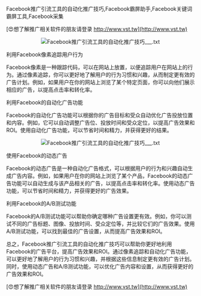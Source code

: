 Facebook推广引流工具的自动化推广技巧,Facebook霸屏助手,Facebook关键词霸屏工具,Facebook采集

[😍想了解推广相关软件的朋友请登录 http://www.vst.tw](http://www.vst.tw)

 <center><img src="https://vst.tw/MP4/tuiguang/png/5.png" alt="Facebook推广引流工具的自动化推广技巧___.txt"></center>

利用Facebook像素追踪用户行为

Facebook像素是一种跟踪代码，可以在网站上放置，以便追踪用户在网站上的行为。通过像素追踪，你可以更好地了解用户的行为习惯和兴趣，从而制定更有效的广告计划。例如，如果用户在你的网站上浏览了某个特定页面，你可以向他们展示相应的广告，以提高点击率和转化率。

利用Facebook的自动化广告功能

Facebook的自动化广告功能可以根据你的广告目标和受众自动优化广告投放位置和内容。例如，它可以自动调整广告位、投放时间和受众定位，以提高广告效果和ROI。使用自动化广告功能，可以节省时间和精力，并获得更好的结果。

 <center><img src="https://vst.tw/MP4/tuiguang/png/1.png" alt="Facebook推广引流工具的自动化推广技巧___.txt"></center>

使用Facebook的动态广告

Facebook的动态广告是一种自动化广告格式，可以根据用户的行为和兴趣自动生成广告内容。例如，如果用户在你的网站上浏览了某个产品，Facebook的动态广告功能可以自动生成与该产品相关的广告，以提高点击率和转化率。使用动态广告功能，可以节省时间和精力，并获得更好的广告效果。

利用Facebook的A/B测试功能

Facebook的A/B测试功能可以帮助你确定哪种广告设置更有效。例如，你可以测试不同的广告标题、图像、投放时间、受众定位等，并比较它们的广告效果。使用A/B测试功能，可以找到最佳的广告设置，从而提高广告效果和ROI。

总之，Facebook推广引流工具的自动化推广技巧可以帮助你更好地利用Facebook的广告平台，提高广告效果和ROI。通过像素追踪和自动化广告功能，可以更好地了解用户的行为习惯和兴趣，并根据这些信息制定更有效的广告计划。同时，使用动态广告和A/B测试功能，可以优化广告内容和设置，从而获得更好的广告效果和ROI。

[😍想了解推广相关软件的朋友请登录 http://www.vst.tw](http://www.vst.tw)



